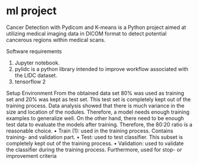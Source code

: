 # ml project
Cancer Detection with Pydicom and K-means is a Python project aimed at utilizing medical imaging data in DICOM format to detect potential cancerous regions within medical scans.

Software requirements
1. Jupyter notebook.
2. pylidc is a python library intended to improve workflow associated with the LIDC dataset.
3. tensorflow 2

Setup Environment
From the obtained data set 80% was used as training set and 20% was kept as test set. This test 
set is completely kept out of the training process. Data analysis showed that there is much 
variance in the size and location of the nodules. Therefore, a model needs enough training 
examples to generalize well. On the other hand, there need to be enough test data to evaluate 
the models after training. Therefore, the 80:20 ratio is a reasonable choice. 
• Train (1): used in the training process. Contains training- and validation part.
• Test: used to test classifier. This subset is completely kept out of the training process.
• Validation: used to validate the classifier during the training process. Furthermore, used for 
stop- or improvement criteria
